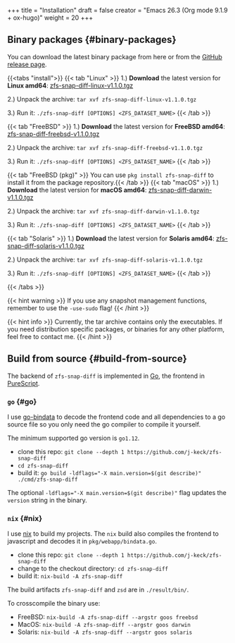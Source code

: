 +++
title = "Installation"
draft = false
creator = "Emacs 26.3 (Org mode 9.1.9 + ox-hugo)"
weight = 20
+++

## Binary packages {#binary-packages}

You can download the latest binary package from here or from the [GitHub release page](https://github.com/j-keck/zfs-snap-diff/releases).

{{<tabs "install">}}
{{< tab "Linux" >}}
  1.) ****Download**** the latest version for ****Linux amd64****: [zfs-snap-diff-linux-v1.1.0.tgz](https://github.com/j-keck/zfs-snap-diff/releases/download/v1.1.0/zfs-snap-diff-linux-v1.1.0.tgz)

2.) Unpack the archive: `tar xvf zfs-snap-diff-linux-v1.1.0.tgz`

  3.) Run it:  `./zfs-snap-diff [OPTIONS] <ZFS_DATASET_NAME>`
{{< /tab >}}

{{< tab "FreeBSD" >}}
  1.) ****Download**** the latest version for ****FreeBSD amd64****: [zfs-snap-diff-freebsd-v1.1.0.tgz](https://github.com/j-keck/zfs-snap-diff/releases/download/v1.1.0/zfs-snap-diff-freebsd-v1.1.0.tgz)

2.) Unpack the archive: `tar xvf zfs-snap-diff-freebsd-v1.1.0.tgz`

  3.) Run it:  `./zfs-snap-diff [OPTIONS] <ZFS_DATASET_NAME>`
{{< /tab >}}

{{< tab "FreeBSD (pkg)" >}} You can use `pkg install zfs-snap-diff` to install it from the package repository.{{< /tab >}}
{{< tab "macOS" >}}
  1.) ****Download**** the latest version for ****macOS amd64****: [zfs-snap-diff-darwin-v1.1.0.tgz](https://github.com/j-keck/zfs-snap-diff/releases/download/v1.1.0/zfs-snap-diff-darwin-v1.1.0.tgz)

2.) Unpack the archive: `tar xvf zfs-snap-diff-darwin-v1.1.0.tgz`

  3.) Run it:  `./zfs-snap-diff [OPTIONS] <ZFS_DATASET_NAME>`
{{< /tab >}}

{{< tab "Solaris" >}}
  1.) ****Download**** the latest version for ****Solaris amd64****: [zfs-snap-diff-solaris-v1.1.0.tgz](https://github.com/j-keck/zfs-snap-diff/releases/download/v1.1.0/zfs-snap-diff-solaris-v1.1.0.tgz)

2.) Unpack the archive: `tar xvf zfs-snap-diff-solaris-v1.1.0.tgz`

  3.) Run it:  `./zfs-snap-diff [OPTIONS] <ZFS_DATASET_NAME>`
{{< /tab >}}

{{< /tabs >}}

{{< hint warning >}}
If you use any snapshot management functions, remember to use the `-use-sudo` flag!
{{< /hint >}}

{{< hint info >}}
Currently, the tar archive contains only the executables.
If you need distribution specific packages, or binaries for any other platform, feel free to contact me.
{{< /hint >}}


## Build from source {#build-from-source}

The backend of `zfs-snap-diff` is implemented in [Go](https://golang.org), the frontend in [PureScript](http://purescript.org).


### `go` {#go}

I use [go-bindata](https://github.com/go-bindata/go-bindata) to decode the frontend code and all dependencies to a
go source file so you only need the go compiler to compile it yourself.

The minimum supported go version is `go1.12`.

-   clone this repo: `git clone --depth 1 https://github.com/j-keck/zfs-snap-diff`
-   `cd zfs-snap-diff`
-   build it: `go build -ldflags="-X main.version=$(git describe)" ./cmd/zfs-snap-diff`

The optional `-ldflags="-X main.version=$(git describe)"` flag updates the `version` string in the binary.


### `nix` {#nix}

I use [nix](https://nixos.org/nix/) to build my projects. The `nix` build also compiles the frontend
to javascript and decodes it in `pkg/webapp/bindata.go`.

-   clone this repo: `git clone --depth 1 https://github.com/j-keck/zfs-snap-diff`
-   change to the checkout directory: `cd zfs-snap-diff`
-   build it: `nix-build -A zfs-snap-diff`

The build artifacts `zfs-snap-diff` and `zsd` are in `./result/bin/`.

To crosscompile the binary use:

-   FreeBSD: `nix-build -A zfs-snap-diff --argstr goos freebsd`
-   MacOS: `nix-build -A zfs-snap-diff --argstr goos darwin`
-   Solaris: `nix-build -A zfs-snap-diff --argstr goos solaris`
